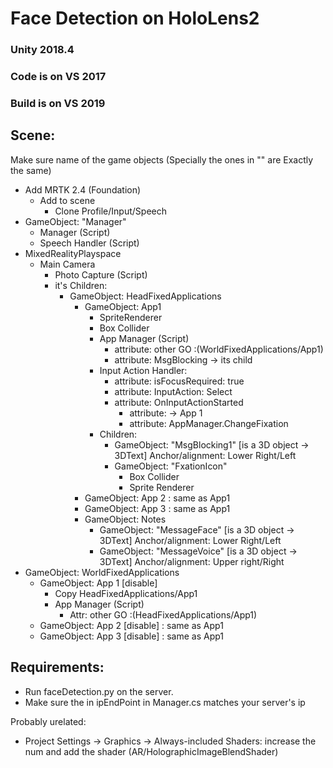 # Face Detection on HoloLens2 

### Unity 2018.4
### Code is on VS 2017
### Build is on VS 2019

## Scene:
Make sure name of the game objects (Specially the ones in "" are Exactly the same)
* Add MRTK 2.4 (Foundation)
	* Add to scene
		* Clone Profile/Input/Speech
* GameObject: "Manager"
	* Manager (Script)
	* Speech Handler (Script)
* MixedRealityPlayspace
	* Main Camera
		* Photo Capture (Script) 
		* it's Children:
			* GameObject: HeadFixedApplications
				* GameObject: App1
					* SpriteRenderer
					* Box Collider
					* App Manager (Script) 
						* attribute: other GO :(WorldFixedApplications/App1)
						* attribute: MsgBlocking -> its child
					* Input Action Handler:
						* attribute: isFocusRequired: true
						* attribute: InputAction: Select
						* attribute: OnInputActionStarted
							* attribute: -> App 1
							* attribute: AppManager.ChangeFixation
					* Children:
						* GameObject: "MsgBlocking1" [is a 3D object -> 3DText] Anchor/alignment: Lower Right/Left
						* GameObject: "FxationIcon"
							* Box Collider
							* Sprite Renderer
				* GameObject: App 2 : same as App1
				* GameObject: App 3 : same as App1
				* GameObject: Notes
					* GameObject: "MessageFace" [is a 3D object -> 3DText] Anchor/alignment: Lower Right/Left
					* GameObject: "MessageVoice" [is a 3D object -> 3DText] Anchor/alignment: Upper right/Right
* GameObject: WorldFixedApplications
	* GameObject: App 1 [disable]
		* Copy HeadFixedApplications/App1
		* App Manager (Script) 
			* Attr: other GO :(HeadFixedApplications/App1)
	* GameObject: App 2 [disable] : same as App1
	* GameObject: App 3 [disable] : same as App1


## Requirements:
* Run faceDetection.py on the server.
* Make sure the in ipEndPoint in Manager.cs matches your server's ip


Probably urelated:
* Project Settings -> Graphics -> Always-included Shaders: increase the num and add the shader (AR/HolographicImageBlendShader)
